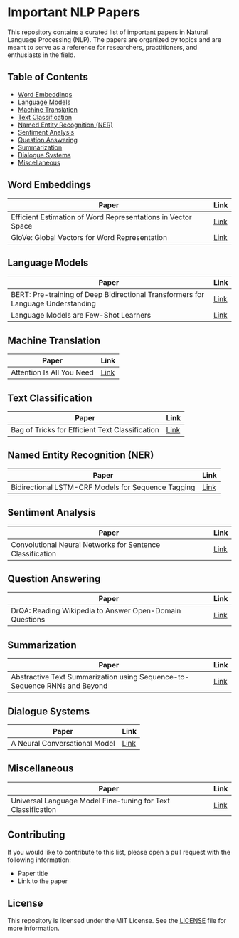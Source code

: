 # Important NLP Papers

This repository contains a curated list of important papers in Natural Language Processing (NLP). The papers are organized by topics and are meant to serve as a reference for researchers, practitioners, and enthusiasts in the field.

## Table of Contents

- [Word Embeddings](#word-embeddings)
- [Language Models](#language-models)
- [Machine Translation](#machine-translation)
- [Text Classification](#text-classification)
- [Named Entity Recognition (NER)](#named-entity-recognition-ner)
- [Sentiment Analysis](#sentiment-analysis)
- [Question Answering](#question-answering)
- [Summarization](#summarization)
- [Dialogue Systems](#dialogue-systems)
- [Miscellaneous](#miscellaneous)

## Word Embeddings

| Paper | Link |
| --- | --- |
| Efficient Estimation of Word Representations in Vector Space | [Link](https://arxiv.org/abs/1301.3781) |
| GloVe: Global Vectors for Word Representation | [Link](https://www.aclweb.org/anthology/D14-1162/) |

## Language Models

| Paper | Link |
| --- | --- |
| BERT: Pre-training of Deep Bidirectional Transformers for Language Understanding | [Link](https://arxiv.org/abs/1810.04805) |
| Language Models are Few-Shot Learners | [Link](https://arxiv.org/abs/2005.14165) |

## Machine Translation

| Paper | Link |
| --- | --- |
| Attention Is All You Need | [Link](https://arxiv.org/abs/1706.03762) |

## Text Classification

| Paper | Link |
| --- | --- |
| Bag of Tricks for Efficient Text Classification | [Link](https://arxiv.org/abs/1607.01759) |

## Named Entity Recognition (NER)

| Paper | Link |
| --- | --- |
| Bidirectional LSTM-CRF Models for Sequence Tagging | [Link](https://arxiv.org/abs/1508.01991) |

## Sentiment Analysis

| Paper | Link |
| --- | --- |
| Convolutional Neural Networks for Sentence Classification | [Link](https://arxiv.org/abs/1408.5882) |

## Question Answering

| Paper | Link |
| --- | --- |
| DrQA: Reading Wikipedia to Answer Open-Domain Questions | [Link](https://arxiv.org/abs/1704.00051) |

## Summarization

| Paper | Link |
| --- | --- |
| Abstractive Text Summarization using Sequence-to-Sequence RNNs and Beyond | [Link](https://arxiv.org/abs/1602.06023) |

## Dialogue Systems

| Paper | Link |
| --- | --- |
| A Neural Conversational Model | [Link](https://arxiv.org/abs/1506.05869) |

## Miscellaneous

| Paper | Link |
| --- | --- |
| Universal Language Model Fine-tuning for Text Classification | [Link](https://arxiv.org/abs/1801.06146) |

## Contributing

If you would like to contribute to this list, please open a pull request with the following information:
- Paper title
- Link to the paper

## License

This repository is licensed under the MIT License. See the [LICENSE](LICENSE) file for more information.
